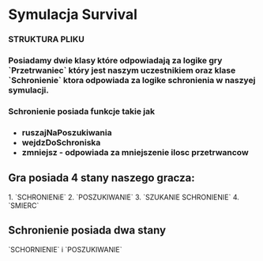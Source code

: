 # Symulacja Survival 


<h3>STRUKTURA PLIKU <h3/>
Posiadamy dwie klasy które odpowiadają za logike gry 
`Przetrwaniec` który jest naszym uczestnikiem 
oraz klase `Schronienie` ktora odpowiada za logike schronienia
w naszyej symulacji. <br/>
<h3> Schronienie posiada funkcje takie jak<h3/>
<ul>
<li><b>ruszajNaPoszukiwania</b></li>
<li><b>wejdzDoSchroniska</b></li>
<li><b>zmniejsz</b> - odpowiada za mniejszenie ilosc przetrwancow</li>
</ul>





<h2>Gra posiada 4 stany naszego gracza:</h2>
1. `SCHRONIENiE` 
2. `POSZUKIWANIE`
3. `SZUKANIE SCHRONIENIE`
4. `SMIERC` 

<h2>Schronienie posiada dwa stany </h2>
`SCHORNIENIE` i `POSZUKIWANIE`



